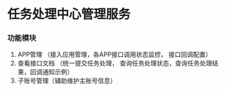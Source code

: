 # 任务处理中心管理服务

### 功能模块

1. APP管理 （接入应用管理，各APP接口调用状态监控， 接口回调配置）
2. 查看接口文档 （统一提交任务处理， 查询任务处理状态，查询任务处理结果，回调通知示例）
3. 子账号管理（辅助维护主账号信息）